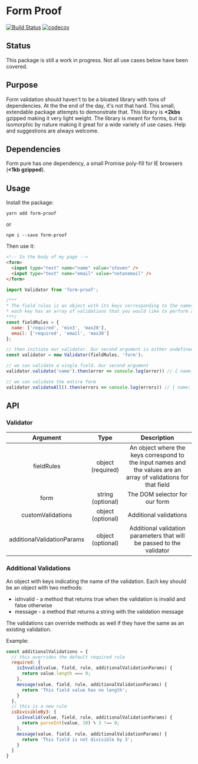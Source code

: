 # Form Proof
[![Build Status](https://travis-ci.org/sscaff1/form-proof.svg?branch=master)](https://travis-ci.org/sscaff1/form-proof) [![codecov](https://codecov.io/gh/sscaff1/form-proof/branch/master/graph/badge.svg)](https://codecov.io/gh/sscaff1/form-proof)

## Status
This package is still a work in progress. Not all use cases below have been covered.

## Purpose
Form validation should haven't to be a bloated library with tons of dependencies. At the the end of the day, it's not that hard. This small, extendable package attempts to demonstrate that. This library is **<2kbs** gzipped making it very light weight. The library is meant for forms, but is isomorphic by nature making it great for a wide variety of use cases. Help and suggestions are always welcome.

## Dependencies
Form pure has one dependency, a small Promise poly-fill for IE browsers (**<1kb gzipped**).

## Usage
Install the package:

```
yarn add form-proof
```

or

```
npm i --save form-proof
```

Then use it:

```html
<!-- In the body of my page -->
<form>
  <input type="text" name="name" value="steven" />
  <input type="text" name="email" value="notanemail" />
</form>
```

```js
import Validator from 'form-proof';

/***
* The field rules is an object with its keys corresponding to the names of our form inputs
* each key has an array of validations that you would like to perform against the input.
***/
const fieldRules = {
  name: ['required', 'min3', 'max20'],
  email: ['required', 'email', 'max30']
};

// then initiate our validator. Our second argument is either undefined or can be the selector for our form.
const validator = new Validator(fieldRules, 'form');

// we can validate a single field. Our second argument 
validator.validate('name').then(error => console.log(error)) // { name: [] }

// we can validate the entire form
validator.validateAll().then(errors => console.log(errors)) // { name: [], email: ['You must provide a valid email address.'] };
```

## API
### Validator
| Argument | Type | Description |
| :---: | :---: | :------: |
| fieldRules | object (required) | An object where the keys correspond to the input names and the values are an array of validations for that field |
| form | string (optional) | The DOM selector for our form |
| customValidations | object (optional) | Additional validations |
| additionalValidationParams | object (optional) | Additional validation parameters that will be passed to the validator |

### Additional Validations
An object with keys indicating the name of the validation. Each key should be an object with two methods:
* isInvalid - a method that returns true when the validation is invalid and false otherwise
* message - a method that returns a string with the validation message

The validations can override methods as well if they have the same as an existing validation.

Example:

```js
const additionalValidations = {
  // this overrides the default required rule
  required: {
    isInvalid(value, field, rule, additionalValidationParams) {
      return value.length === 0;
    },
    message(value, field, rule, additionalValidationParams) {
      return 'This field value has no length';
    }
  },
  // this is a new rule
  isDivisibleBy3: {
    isInvalid(value, field, rule, additionalValidationParams) {
      return parseInt(value, 10) % 3 !== 0;
    },
    message(value, field, rule, additionalValidationParams) {
      return 'This field is not divisible by 3';
    }
  }
}
```
